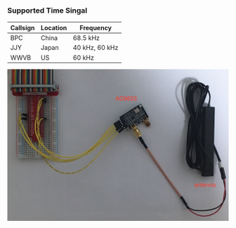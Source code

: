 ### Supported Time Singal

| Callsign | Location | Frequency |
|-----|-----------------|----------|
| BPC | China | 68.5 kHz |
| JJY | Japan | 40 kHz, 60 kHz |
| WWVB | US | 60 kHz |



![AD9833](doc/AD9833.jpeg)




